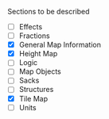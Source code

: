 Sections to be described

 - [ ] Effects
 - [ ] Fractions
 - [x] General Map Information
 - [x] Height Map
 - [ ] Logic
 - [ ] Map Objects
 - [ ] Sacks
 - [ ] Structures
 - [x] Tile Map
 - [ ] Units
